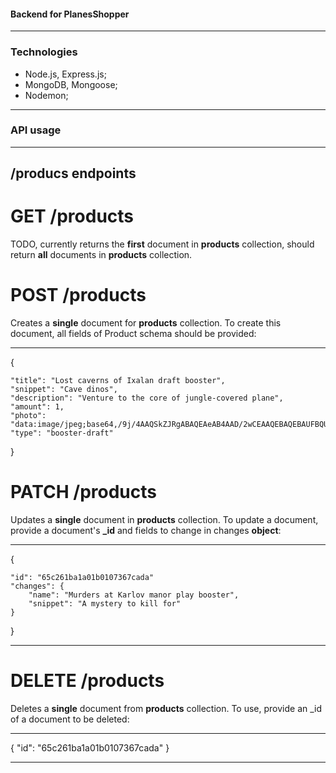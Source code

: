 #### Backend for PlanesShopper

---

### Technologies

- Node.js, Express.js;
- MongoDB, Mongoose;
- Nodemon;

---

### API usage

---

## /producs endpoints

# GET /products

TODO, currently returns the **first** document in **products** collection, should return **all** documents in **products** collection.

# POST /products

Creates a **single** document for **products** collection. To create this document, all fields of Product schema should be provided:

---

{

    "title": "Lost caverns of Ixalan draft booster",
    "snippet": "Cave dinos",
    "description": "Venture to the core of jungle-covered plane",
    "amount": 1,
    "photo": "data:image/jpeg;base64,/9j/4AAQSkZJRgABAQEAeAB4AAD/2wCEAAQEBAQEBAUFBQU…",
    "type": "booster-draft"

}

# PATCH /products

Updates a **single** document in **products** collection. To update a document, provide a document's **\_id** and fields to change in changes **object**:

---

{

    "id": "65c261ba1a01b0107367cada"
    "changes": {
        "name": "Murders at Karlov manor play booster",
        "snippet": "A mystery to kill for"
    }

}

---

# DELETE /products

Deletes a **single** document from **products** collection. To use, provide an \_id of a document to be deleted:

---

{
"id": "65c261ba1a01b0107367cada"
}

---
